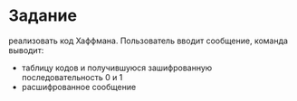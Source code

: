 # Задание
реализовать код Хаффмана. Пользователь вводит сообщение, команда выводит:
- таблицу кодов и получившуюся зашифрованную последовательность 0 и 1
- расшифрованное сообщение
